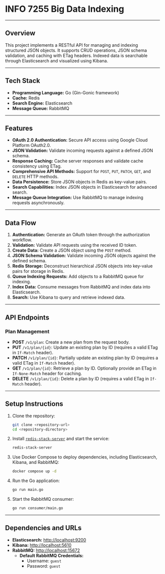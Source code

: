 # INFO 7255 Big Data Indexing

---

## Overview
This project implements a RESTful API for managing and indexing structured JSON objects. It supports CRUD operations, JSON schema validation, and caching with ETag headers. Indexed data is searchable through Elasticsearch and visualized using Kibana.

---

## Tech Stack
- **Programming Language:** Go (Gin-Gonic framework)
- **Cache:** Redis
- **Search Engine:** Elasticsearch
- **Message Queue:** RabbitMQ

---

## Features
- **OAuth 2.0 Authentication:** Secure API access using Google Cloud Platform OAuth2.0.
- **JSON Validation:** Validate incoming requests against a defined JSON schema.
- **Response Caching:** Cache server responses and validate cache consistency using ETag.
- **Comprehensive API Methods:** Support for `POST`, `PUT`, `PATCH`, `GET`, and `DELETE` HTTP methods.
- **Data Persistence:** Store JSON objects in Redis as key-value pairs.
- **Search Capabilities:** Index JSON objects in Elasticsearch for advanced search.
- **Message Queue Integration:** Use RabbitMQ to manage indexing requests asynchronously.

---

## Data Flow
1. **Authentication:** Generate an OAuth token through the authorization workflow.
2. **Validation:** Validate API requests using the received ID token.
3. **Create Data:** Create a JSON object using the `POST` method.
4. **JSON Schema Validation:** Validate incoming JSON objects against the defined schema.
5. **Redis Storage:** Deconstruct hierarchical JSON objects into key-value pairs for storage in Redis.
6. **Queue Indexing Requests:** Add objects to a RabbitMQ queue for indexing.
7. **Index Data:** Consume messages from RabbitMQ and index data into Elasticsearch.
8. **Search:** Use Kibana to query and retrieve indexed data.

---

## API Endpoints
### Plan Management
- **POST** `/v1/plan`: Create a new plan from the request body.
- **PUT** `/v1/plan/{id}`: Update an existing plan by ID (requires a valid ETag in `If-Match` header).
- **PATCH** `/v1/plan/{id}`: Partially update an existing plan by ID (requires a valid ETag in `If-Match` header).
- **GET** `/v1/plan/{id}`: Retrieve a plan by ID. Optionally provide an ETag in `If-None-Match` header for caching.
- **DELETE** `/v1/plan/{id}`: Delete a plan by ID (requires a valid ETag in `If-Match` header).

---

## Setup Instructions
1. Clone the repository:
   ```bash
   git clone <repository-url>
   cd <repository-directory>
   ```
3. Install [`redis-stack-server`](https://redis.io/docs/latest/operate/oss_and_stack/install/install-stack/) and start the service:
   ```bash
   redis-stack-server
   ```
4. Use Docker Compose to deploy dependencies, including Elasticsearch, Kibana, and RabbitMQ:
   ```bash
   docker compose up -d
   ```
5. Run the Go application:
   ```bash
   go run main.go
   ```
6. Start the RabbitMQ consumer:
   ```bash
   go run consumer/main.go
   ```

---

## Dependencies and URLs
- **Elasticsearch:** [http://localhost:9200](http://localhost:9200)
- **Kibana:** [http://localhost:5610](http://localhost:5610)
- **RabbitMQ:** [http://localhost:15672](http://localhost:15672)
  - **Default RabbitMQ Credentials:**
    - Username: `guest`
    - Password: `guest`
